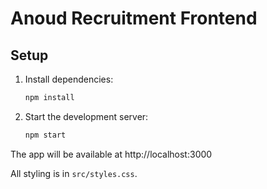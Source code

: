 # Anoud Recruitment Frontend

## Setup

1. Install dependencies:
   ```bash
   npm install
   ```
2. Start the development server:
   ```bash
   npm start
   ```

The app will be available at http://localhost:3000

All styling is in `src/styles.css`. 